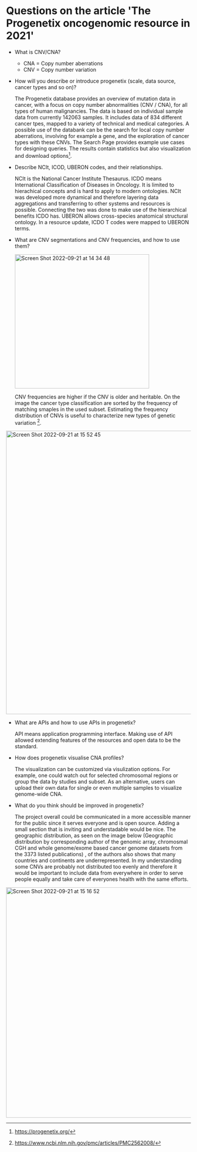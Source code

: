 # Questions on the article 'The Progenetix oncogenomic resource in 2021'

- What is CNV/CNA?
  - CNA = Copy number aberrations
  - CNV = Copy number variation


- How will you describe or introduce progenetix (scale, data source, cancer types and
so on)?

  The Progenetix database provides an overview of mutation data in cancer, with a focus on copy number abnormalities (CNV / CNA), for all types of human malignancies. The data is based on individual sample data from currently 142063 samples. It includes data of 834 different cancer tpes, mapped to a variety of technical and medical categories.
  A possible use of the databank can be the search for local copy number aberrations, involving for example a gene, and the exploration of cancer types with these CNVs. The Search Page provides example use cases for designing queries. The results contain statistics but also visualization and download options[^1].
  [^1]: https://progenetix.org/

- Describe NCIt, ICOD, UBERON codes, and their relationships.

  NCIt is the National Cancer Institute Thesaurus. ICDO means International Classification of Diseases in Oncology. It is
limited to hierachical concepts and is hard to apply to modern ontologies. NCIt was developed more dynamical and
therefore layering data aggregations and transferring to other systems and resources is possible. Connecting the two
was done to make use of the hierarchical benefits ICDO has.
UBERON allows cross-species anatomical structural ontology. In a resource update, ICDO T codes were mapped to UBERON terms.


- What are CNV segmentations and CNV frequencies, and how to use them?

  <img width="366" alt="Screen Shot 2022-09-21 at 14 34 48" src="https://user-images.githubusercontent.com/113988381/191505328-81fdfe02-9378-49f1-b8bc-dabdc7eadad5.png">
  
  CNV frequencies are higher if the CNV is older and heritable. On the image the cancer type classification are sorted by the frequency of matching smaples in the used subset. Estimating the frequency distribution of CNVs is useful to characterize new types of genetic variation [^2].
[^2]: https://www.ncbi.nlm.nih.gov/pmc/articles/PMC2562008/
<img width="773" alt="Screen Shot 2022-09-21 at 15 52 45" src="https://user-images.githubusercontent.com/113988381/191522845-2e55bb41-fb25-4415-8363-2b2c2df28eed.png">


- What are APIs and how to use APIs in progenetix?

  API means application programming interface. Making use of API allowed extending features of the resources and
open data to be the standard.


- How does progenetix visualise CNA profiles?

  The visualization can be customized via visulization options. For example, one could watch out for selected chromosomal regions or group the data by studies and subset. As an alternative, users can upload their own data for single or even multiple samples to visualize genome-wide CNA.
                               
- What do you think should be improved in progenetix?
  
  The project overall could be communicated in a more accessible manner for the public since it serves everyone and is open source. Adding a small section that is inviting and understadable would be nice. The geographic distribution, as seen on the image below (Geographic distribution by corresponding author of the genomic array, chromosmal CGH and whole genome/exome based cancer genome datasets from the 3373 listed publications) , of the authors also shows that many countries and continents are underrepresented. In my understanding some CNVs are probably not distributed too evenly and therefore it would be important to include data from everywhere in order to serve people equally and take care of everyones health with the same efforts.
  
<img width="628" alt="Screen Shot 2022-09-21 at 15 16 52" src="https://user-images.githubusercontent.com/113988381/191513980-b7ab975d-23ca-4fce-b2d9-6858d88c2ee2.png">

  

